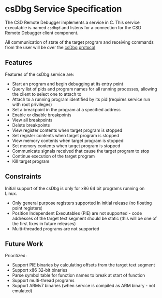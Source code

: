 # csDbg Service Specification

The CSD Remote Debugger implements a service in C. This service executable is
named `csdbgd` and listens for a connection for the CSD Remote Debugger client
component.

All communication of state of the target program and receiving commands from
the user will be over the [csDbg protocol](protocol.md)

## Features

Features of the csDbg service are:
* Start an program and begin debugging at its entry point
* Query list of pids and program names for all running processes, allowing the
  client to select one to attach to
* Attach to a running program identified by its pid (requires service run with
  root privileges)
* Set a breakpoint in the program at a specified address
* Enable or disable breakpoints
* View all breakpoints
* Delete breakpoints
* View register contents when target program is stopped
* Set register contents when target program is stopped
* View memory contents when target program is stopped
* Set memory contents when target program is stopped
* Communicate signals received that cause the target program to stop
* Continue execution of the target program
* Kill target program

## Constraints

Initial support of the csDbg is only for x86 64 bit programs running on Linux.
* Only general purpose registers supported in initial release (no floating
  point registers)
* Position Independent Executables (PIE) are not supported - code addresses
  of the target text segment should be static (this will be one of the first
  fixes in future releases)
* Multi-threaded programs are not supported

## Future Work

Prioritized:
* Support PIE binaries by calculating offsets from the target text segment
* Support x86 32-bit binaries
* Parse symbol table for function names to break at start of function
* Support multi-thread programs
* Support ARMv7 binaries (when service is compiled as ARM binary - not
  emulated)
